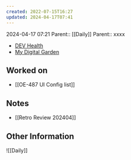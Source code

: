 ```yaml
---
created: 2022-07-15T16:27
updated: 2024-04-17T07:41
---
```

2024-04-17 07:21
Parent:: [[Daily]] 
Parent:: xxxx

- [DEV Health](https://health-configdev.mixtelematics.com/public/mapshow.htm?id=2001&mapid=1A35514B-E08F-4B7C-90B8-CD1774AE8CA3)
- [My Digital Garden](https://my-digital-garden-ten-inky.vercel.app/)

## Worked on

- [[OE-487 UI Config list]]

## Notes

- [[Retro Review 202404]]

## Other Information

![[Daily]]
